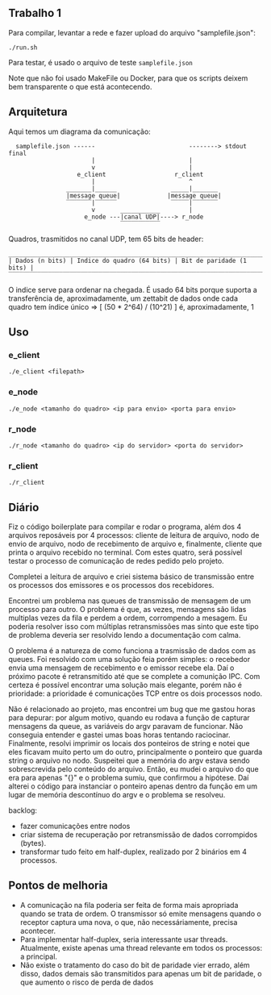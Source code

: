## Trabalho 1

Para compilar, levantar a rede e fazer upload do arquivo "samplefile.json":

```
./run.sh
```

Para testar, é usado o arquivo de teste `samplefile.json`

Note que não foi usado MakeFile ou Docker, para que os scripts deixem bem 
transparente o que está acontecendo.

## Arquitetura

Aqui temos um diagrama da comunicação:

```
  samplefile.json ------                          --------> stdout final
                       |                          |
                       v                          |
                   e_client                   r_client
                       |                          ^
                _______|______               _____|_______
                |message queue|             |message queue|
                ‾‾‾‾‾‾‾|‾‾‾‾‾‾               ‾‾‾‾‾|‾‾‾‾‾‾‾
                       v       ___________        |
                     e_node ---|canal UDP|----> r_node
                               ‾‾‾‾‾‾‾‾‾‾‾
```

Quadros, trasmitidos no canal UDP, tem 65 bits de header:
```
__________________________________________________________________________
| Dados (n bits) | Indice do quadro (64 bits) | Bit de paridade (1 bits) |
‾‾‾‾‾‾‾‾‾‾‾‾‾‾‾‾‾‾‾‾‾‾‾‾‾‾‾‾‾‾‾‾‾‾‾‾‾‾‾‾‾‾‾‾‾‾‾‾‾‾‾‾‾‾‾‾‾‾‾‾‾‾‾‾‾‾‾‾‾‾‾‾‾‾
```
O indice serve para ordenar na chegada. É usado 64 bits porque suporta a
transferência de, aproximadamente, um zettabit de dados onde cada quadro tem 
índice único => [ (50 * 2^64) / (10^21) ] é, aproximadamente, 1


## Uso

### e_client

```
./e_client <filepath>
```

### e_node

```
./e_node <tamanho do quadro> <ip para envio> <porta para envio>
```

### r_node

```
./r_node <tamanho do quadro> <ip do servidor> <porta do servidor>
```

### r_client

```
./r_client
```

## Diário

Fiz o código boilerplate para compilar e rodar o programa, além dos 4 arquivos
reposáveis por 4 processos: cliente de leitura de arquivo, nodo de envio de
arquivo, nodo de recebimento de arquivo e, finalmente, cliente que printa o
arquivo recebido no terminal. Com estes quatro, será possível testar o processo
de comunicação de redes pedido pelo projeto.

Completei a leitura de arquivo e criei sistema básico de transmissão entre
os processos dos emissores e os processos dos recebidores.

Encontrei um problema nas queues de transmissão de mensagem de um processo
para outro. O problema é que, as vezes, mensagens são lidas multiplas vezes
da fila e perdem a ordem, corrompendo a mesagem. Eu poderia resolver isso 
com múltiplas retransmissões mas sinto que este tipo de problema deveria
ser resolvido lendo a documentação com calma.

O problema é a natureza de como funciona a trasmissão de dados com as queues.
Foi resolvido com uma solução feia porém simples: o recebedor envia uma mensagem
de recebimento e o emissor recebe ela. Daí o próximo pacote é retransmitido até
que se complete a comunição IPC. Com certeza é possível encontrar uma solução
mais elegante, porém não é prioridade: a prioridade é comunicações TCP entre
os dois processos nodo.

Não é relacionado ao projeto, mas encontrei um bug que me gastou horas para
depurar: por algum motivo, quando eu rodava a função de capturar mensagens da
queue, as variáveis do argv paravam de funcionar. Não conseguia entender e
gastei umas boas horas tentando raciocinar. Finalmente, resolvi imprimir os locais
dos ponteiros de string e notei que eles ficavam muito perto um do outro,
principalmente o ponteiro que guarda string o arquivo no nodo. Suspeitei que a
memória do argv estava sendo sobrescrevida pelo conteúdo do arquivo. Então, eu
mudei o arquivo do que era para apenas "{}" e o problema sumiu, que confirmou a
hipótese. Daí alterei o código para instanciar o ponteiro apenas dentro da
função em um lugar de memória descontínuo do argv e o problema se resolveu.

backlog:
- fazer comunicações entre nodos
- criar sistema de recuperação por retransmissão de dados corrompidos (bytes).
- transformar tudo feito em half-duplex, realizado por 2 binários em 4 processos.

## Pontos de melhoria

- A comunicação na fila poderia ser feita de forma mais apropriada quando se trata
  de ordem. O transmissor só emite mensagens quando o receptor captura uma nova, o
  que, não necessáriamente, precisa acontecer.
- Para implementar half-duplex, seria interessante usar threads. Atualmente, existe
  apenas uma thread relevante em todos os processos: a principal.
- Não existe o tratamento do caso do bit de paridade vier errado, além disso, dados
  demais são transmitidos para apenas um bit de paridade, o que aumento o risco de
  perda de dados